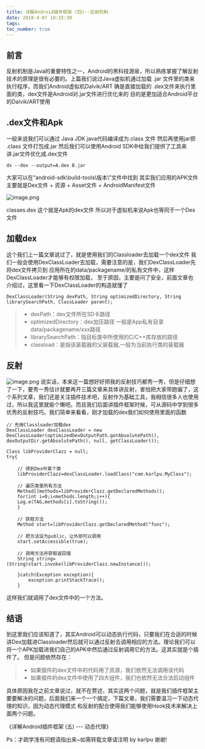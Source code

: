 ```yaml
---
title: 详解Android插件框架 (四)--反射机制
date: 2018-4-07 18:15:30
tags:
toc_number: true
---
```


## 前言
反射机制是Java的重要特性之一，Android的黑科技源泉，所以熟练掌握了解反射技术的原理是很有必要的。上篇我们说过Java虚拟机通过加载 .jar 文件里的类来执行程序，而我们Android虚拟机Dalvik/ART 确是直接加载的 .dex文件来执行里面的类，dex文件是Android对.jar文件进行优化来的
目的是更加适合Android平台的Dalvik/ART使用

## .dex文件和Apk

一般来说我们可以通过 Java JDK  java代码编译成为.class 文件
然后再使用jar把 .class 文件打包成.jar
然后我们可以使用Android SDK中给我们提供了工具来讲.jar文件优化成.dex文件
```
dx --dex --output=A.dex B.jar 
```
大家可以在“android-sdk\build-tools\版本\”文件中找到
其实我们应用的APK文件主要就是Dex文件 + 资源 + Asset文件 + AndroidManifest文件

![image.png](https://upload-images.jianshu.io/upload_images/1967257-dc8ce34800e9573e.png?imageMogr2/auto-orient/strip%7CimageView2/2/w/1240)

classes.dex 这个就是Apk的dex文件
所以对于虚拟机来说Apk也等同于一个Dex文件

## 加载dex
这个我们上一篇文章说过了，就是使用我们的Classloader去加载一个dex文件
我们一般会使用DexClassLoader去加载，需要注意的是，我们DexClassLoader先将dex文件拷贝到
应用所在的data/packagename/的私有文件中，这样DexClassLoader才能够有权限加载，
至于原因，主要是问了安全，前面文章也介绍过，这里看一下DexClassLoader的构造就懂了
```
DexClassLoader(String dexPath, String optimizedDirectory, String librarySearchPath, ClassLoader parent);
```
> * dexPath：dex文件所在SD卡路径
> * optimizedDirectory：dex加压路径 一般是App私有目录 data/packagename/xxx路径
> * librarySearchPath：指目标类中所使用的C/C++库存放的路径
> * classload：是指该装载器的父装载器,一般为当前执行类的装载器

## 反射
![image.png](https://upload-images.jianshu.io/upload_images/1967257-ec25ece8b3796953.png?imageMogr2/auto-orient/strip%7CimageView2/2/w/1240)
说实话，本来这一篇想好好把我的反射技巧都秀一秀，但是仔细想了一下，要秀一秀估计就要再开三篇文章来具体讲反射，害怕把大家带跑偏了，这个系列文章，我们还是关注插件技术吧，反射作为基础工具，我相信很多人也使用过，所以我这里就偷个懒吧。而且我们后面讲插件框架时候，可从源码中学到很多优秀的反射技巧。我们简单来看看，刚才加载的dex我们如何使用里面的函数
```
// 先用Classloader加载dex
DexClassLoader dexClassLoader = new DexClassLoader(optimizedDexOutputPath.getAbsolutePath(), dexOutputDir.getAbsolutePath(), null, getClassLoader());

Class libProviderClazz = null;
try{
	
	// 得到Dex中某个类
    libProviderClazz=dexClassLoader.loadClass("com.karlpu.MyClass");
    
    // 遍历类里所有方法
    Method[]methods=libProviderClazz.getDeclaredMethods();
    for(int i=0;i<methods.length;i++){
    Log.e(TAG,methods[i].toString());
    }
    
    // 获取方法
    Method start=libProviderClazz.getDeclaredMethod("func");

	// 把方法设为public，让外部可以调用
    start.setAccessible(true);

	// 调用方法并获取返回值
    String string=(String)start.invoke(libProviderClazz.newInstance());

    }catch(Exception exception){
	    exception.printStackTrace();
    }
```

这样我们就调用了dex文件中的一个方法。

## 结语
到这里我们应该知道了，其实Android可以动态执行代码，只要我们在合适的时候讲Dex加载进Classloader然后就可以通过反射去调用相应的方法。理论我们可以将一个APK加载进我们自己的APK中然后通过反射调用它的方法。这其实就是个插件了。
但是问题依然存在：
> * 如果插件的dex文件中的代码用了资源，我们依然无法调用该代码
> * 如果插件的dex文件中使用了四大组件，我们也依然无法合法启动组件

具体原因我在之前文章说过，就不在赘述，其实这两个问题，就是我们插件框架主要要解决的问题，后面我们来一个一个搞定，下篇文章，我们需要温习一下动态代理的知识，因为动态代理模式
和反射的配合使得我们能够使用Hook技术来解决上面两个问题。

《详解Android插件框架 (五) --- 动态代理》

Ps：才疏学浅有问题请指出来~如需转载文章请注明 by karlpu 谢谢!